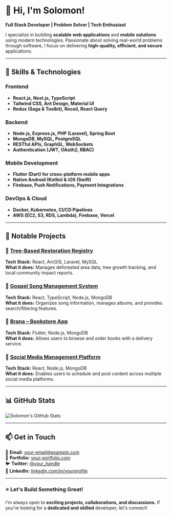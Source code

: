 # 👋 Hi, I'm Solomon!

**Full Stack Developer | Problem Solver | Tech Enthusiast**

I specialize in building **scalable web applications** and **mobile solutions** using modern technologies. Passionate about solving real-world problems through software, I focus on delivering **high-quality, efficient, and secure** applications.

---

## 🚀 Skills & Technologies  

### Frontend  
- **React.js, Next.js, TypeScript**  
- **Tailwind CSS, Ant Design, Material UI**  
- **Redux (Saga & Toolkit), Recoil, React Query**  

### Backend  
- **Node.js, Express.js, PHP (Laravel), Spring Boot**  
- **MongoDB, MySQL, PostgreSQL**  
- **RESTful APIs, GraphQL, WebSockets**  
- **Authentication (JWT, OAuth2, RBAC)**  

### Mobile Development  
- **Flutter (Dart) for cross-platform mobile apps**  
- **Native Android (Kotlin) & iOS (Swift)**  
- **Firebase, Push Notifications, Payment Integrations**  

### DevOps & Cloud  
- **Docker, Kubernetes, CI/CD Pipelines**  
- **AWS (EC2, S3, RDS, Lambda), Firebase, Vercel**  

---

## 📌 Notable Projects  

### 🌱 [Tree-Based Restoration Registry](#)  
**Tech Stack:** React, ArcGIS, Laravel, MySQL  
**What it does:** Manages deforested area data, tree growth tracking, and local community impact reports.  

### 🎵 [Gospel Song Management System](#)  
**Tech Stack:** React, TypeScript, Node.js, MongoDB  
**What it does:** Organizes song information, manages albums, and provides search/filtering features.  

### 📖 [Brana – Bookstore App](#)  
**Tech Stack:** Flutter, Node.js, MongoDB  
**What it does:** Allows users to browse and order books with a delivery service.  

### 📢 [Social Media Management Platform](#)  
**Tech Stack:** React, Node.js, MongoDB  
**What it does:** Enables users to schedule and post content across multiple social media platforms.  

---

## 📊 GitHub Stats  
![Solomon's GitHub Stats](https://github-readme-stats.vercel.app/api?username=solomon-winner&show_icons=true&theme=radical)

---

## 📫 Get in Touch  

📧 **Email:** [your-email@example.com](mailto:your-email@example.com)  
🔗 **Portfolio:** [your-portfolio.com](https://your-portfolio.com)  
🐦 **Twitter:** [@your_handle](https://twitter.com/your_handle)  
💼 **LinkedIn:** [linkedin.com/in/yourprofile](https://linkedin.com/in/yourprofile)  

---

### ⭐ Let's Build Something Great!  
I'm always open to **exciting projects, collaborations, and discussions.** If you're looking for a **dedicated and skilled** developer, let's connect!
